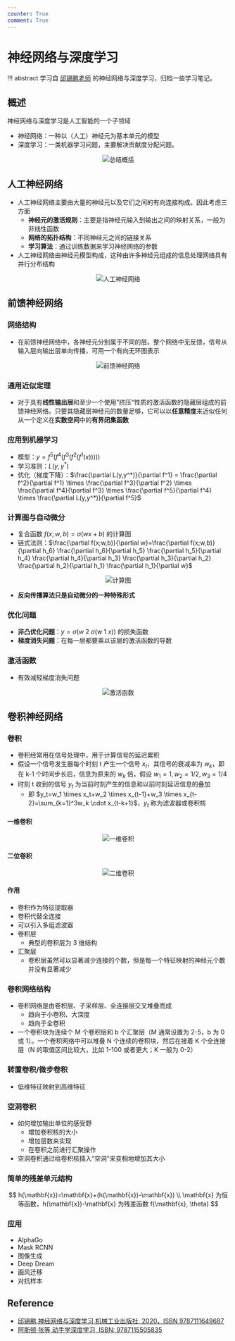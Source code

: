 ```yaml
---
counter: True
comment: True
---
```


# 神经网络与深度学习

!!! abstract
    学习自 [邱锡鹏老师](https://nndl.github.io/) 的神经网络与深度学习，归档一些学习笔记。


## 概述

神经网络与深度学习是人工智能的一个子领域

- 神经网络：一种以（人工）神经元为基本单元的模型
- 深度学习：一类机器学习问题，主要解决贡献度分配问题。

<center><img src="https://note.jujimeizuo.cn/assets/images/cs/ai/dl/summary.jpg" alt="总结概括"></center>

## 人工神经网络

- 人工神经网络主要由大量的神经元以及它们之间的有向连接构成。因此考虑三方面
    - **神经元的激活规则**：主要是指神经元输入到输出之间的映射关系，一般为非线性函数
    - **网络的拓扑结构**：不同神经元之间的链接关系
    - **学习算法**：通过训练数据来学习神经网络的参数
- 人工神经网络由神经元模型构成，这种由许多神经元组成的信息处理网络具有并行分布结构

<center><img src="https://note.jujimeizuo.cn/assets/images/cs/ai/dl/ANN.jpg" alt="人工神经网络"></center>

## 前馈神经网络

### 网络结构

- 在前馈神经网络中，各神经元分别属于不同的层。整个网络中无反馈，信号从输入层向输出层单向传播，可用一个有向无环图表示

<center><img src="https://note.jujimeizuo.cn/assets/images/cs/ai/dl/FNN.jpg" alt="前馈神经网络"></center>

### 通用近似定理

- 对于具有**线性输出层**和至少一个使用”挤压“性质的激活函数的隐藏层组成的前馈神经网络。只要其隐藏层神经元的数量足够，它可以以**任意精度**来近似任何从一个定义在**实数空间**中的**有界闭集函数**

### 应用到机器学习

- 模型：$y=f^5(f^4(f^3(f^2(f^1(x)))))$
- 学习准则：$L(y,y^*)$
- 优化（梯度下降）：$\frac{\partial L(y,y^*)}{\partial f^1} = \frac{\partial f^2}{\partial f^1} \times \frac{\partial f^3}{\partial f^2} \times \frac{\partial f^4}{\partial f^3} \times \frac{\partial f^5}{\partial f^4} \times \frac{\partial L(y,y^*)}{\partial f^5}$

### 计算图与自动微分

- 复合函数 $f(x;w,b)=\sigma(wx+b)$ 的计算图
- 链式法则：$\frac{\partial f(x;w,b)}{\partial w}=\frac{\partial f(x;w,b)}{\partial h_6} \frac{\partial h_6}{\partial h_5} \frac{\partial h_5}{\partial h_4} \frac{\partial h_4}{\partial h_3} \frac{\partial h_3}{\partial h_2} \frac{\partial h_2}{\partial h_1} \frac{\partial h_1}{\partial w}$

<center><img src="https://note.jujimeizuo.cn/assets/images/cs/ai/dl/fnn-compute-graph.jpg" alt="计算图"></center>

- **反向传播算法只是自动微分的一种特殊形式**

### 优化问题

- **非凸优化问题**：$y=\sigma(w \ 2 \ \sigma(w \ 1 \ x))$ 的损失函数
- **梯度消失问题**：在每一层都要乘以该层的激活函数的导数

### 激活函数

- 有效减轻梯度消失问题

<center><img src="https://note.jujimeizuo.cn/assets/images/cs/ai/dl/activation-function.jpg" alt="激活函数"></center>


## 卷积神经网络

### 卷积

- 卷积经常用在信号处理中，用于计算信号的延迟累积
- 假设一个信号发生器每个时刻 t 产生一个信号 $x_t$，其信号的衰减率为 $w_k$，即在 k-1 个时间步长后，信息为原来的 $w_k$ 倍，假设 $w_1=1,w_2=1/2,w_3=1/4$
- 时刻 t 收到的信号 $y_t$ 为当前时刻产生的信息和以前时刻延迟信息的叠加
    - 即 $y_t=w_1 \times x_t+w_2 \times x_{t-1}+w_3 \times x_{t-2}=\sum_{k=1}^3w_k \cdot x_{t-k+1}$，$y_t$ 称为滤波器或卷积核

#### 一维卷积

<center><img src="https://note.jujimeizuo.cn/assets/images/cs/ai/dl/1Dconv.png" alt="一维卷积"></center>


#### 二位卷积

<center><img src="https://note.jujimeizuo.cn/assets/images/cs/ai/dl/2Dconv.png" alt="二维卷积"></center>


#### 作用

- 卷积作为特征提取器
- 卷积代替全连接
- 可以引入多组滤波器
- 卷积层
    - 典型的卷积层为 3 维结构
- 汇聚层
    - 卷积层虽然可以显著减少连接的个数，但是每一个特征映射的神经元个数并没有显著减少

### 卷积网络结构

- 卷积网络是由卷积层、子采样层、全连接层交叉堆叠而成
    - 趋向于小卷积、大深度
    - 趋向于全卷积
- 一个卷积块为连续个 M 个卷积层和 b 个汇聚层（M 通常设置为 2-5，b 为 0 或 1）。一个卷积网络中可以堆叠 N 个连续的卷积块，然后在接着 K 个全连接层（N 的取值区间比较大，比如 1-100 或者更大；K 一般为 0-2）

### 转置卷积/微步卷积

- 低维特征映射到高维特征

### 空洞卷积

- 如何增加输出单位的感受野
    - 增加卷积核的大小
    - 增加层数来实现
    - 在卷积之前进行汇聚操作
- 空洞卷积通过给卷积核插入“空洞”来变相地增加其大小


### 简单的残差单元结构

$$
h(\mathbf{x})=\mathbf{x}+(h(\mathbf{x})-\mathbf{x}) \\
\mathbf{x} 为恒等函数，h(\mathbf{x})-\mathbf{x} 为残差函数 f(\mathbf{x}, \theta)
$$

### 应用

- AlphaGo
- Mask RCNN
- 图像生成
- Deep Dream
- 画风迁移
- 对抗样本


## Reference

- [邱锡鹏,神经网络与深度学习,机械工业出版社, 2020，ISBN 9787111649687](https://nndl.github.io/)
- [阿斯顿·张等,动手学深度学习, ISBN: 9787115505835](https://d2l.ai/)